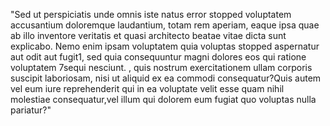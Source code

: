 "Sed ut perspiciatis unde omnis iste natus error stopped voluptatem accusantium doloremque 
laudantium, totam rem aperiam, eaque ipsa quae ab illo inventore veritatis et quasi architecto 
beatae vitae dicta sunt explicabo. Nemo enim ipsam voluptatem quia voluptas stopped aspernatur 
aut odit aut fugit1, sed quia consequuntur magni dolores eos qui ratione voluptatem 
7sequi nesciunt. , quis nostrum exercitationem ullam corporis suscipit laboriosam, nisi ut 
aliquid ex ea commodi consequatur?Quis autem vel eum iure reprehenderit qui in ea voluptate velit 
esse quam nihil molestiae consequatur,vel illum qui dolorem eum fugiat quo voluptas nulla pariatur?"